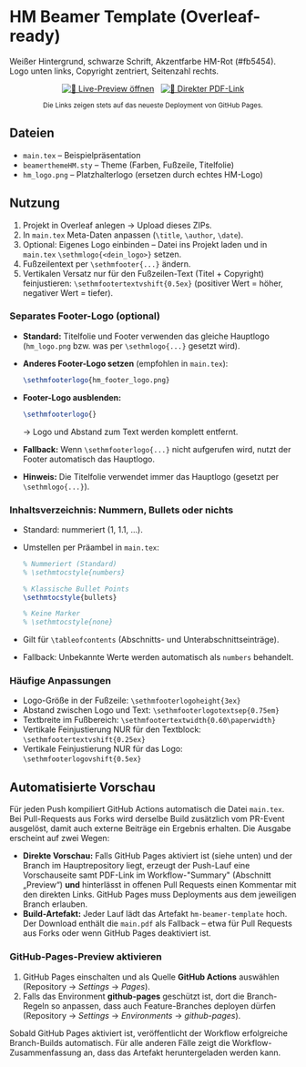 # HM Beamer Template (Overleaf-ready)

Weißer Hintergrund, schwarze Schrift, Akzentfarbe HM-Rot (#fb5454).
Logo unten links, Copyright zentriert, Seitenzahl rechts.

<p align="center">
  <a href="https://sebishepherd.github.io/hm-latex-beamer-template/" target="_blank" rel="noopener noreferrer"><img alt="🚀 Live-Preview öffnen" src="https://img.shields.io/badge/%F0%9F%9A%80%20Live--Preview%20%C3%B6ffnen-fb5454?style=for-the-badge&logo=github&logoColor=white" /></a>
  &#160;
  <a href="https://sebishepherd.github.io/hm-latex-beamer-template/main.pdf" target="_blank" rel="noopener noreferrer"><img alt="📄 Direkter PDF-Link" src="https://img.shields.io/badge/%F0%9F%93%84%20Direkter%20PDF--Link-444444?style=for-the-badge&logo=adobeacrobatreader&logoColor=white" /></a>
</p>
<p align="center"><small>Die Links zeigen stets auf das neueste Deployment von GitHub Pages.</small></p>

## Dateien
- `main.tex` – Beispielpräsentation
- `beamerthemeHM.sty` – Theme (Farben, Fußzeile, Titelfolie)
- `hm_logo.png` – Platzhalterlogo (ersetzen durch echtes HM-Logo)

## Nutzung
1. Projekt in Overleaf anlegen → Upload dieses ZIPs.
2. In `main.tex` Meta-Daten anpassen (`\title`, `\author`, `\date`).
3. Optional: Eigenes Logo einbinden – Datei ins Projekt laden
   und in `main.tex` `\sethmlogo{<dein_logo>}` setzen.
4. Fußzeilentext per `\sethmfooter{...}` ändern.
5. Vertikalen Versatz nur für den Fußzeilen-Text (Titel + Copyright) feinjustieren:
  `\sethmfootertextvshift{0.5ex}` (positiver Wert = höher, negativer Wert = tiefer).

### Separates Footer-Logo (optional)
- **Standard:** Titelfolie und Footer verwenden das gleiche Hauptlogo (`hm_logo.png` bzw. was per `\sethmlogo{...}` gesetzt wird).
- **Anderes Footer-Logo setzen** (empfohlen in `main.tex`):

  ```tex
  \sethmfooterlogo{hm_footer_logo.png}
  ```

- **Footer-Logo ausblenden:**

  ```tex
  \sethmfooterlogo{}
  ```
  
  → Logo und Abstand zum Text werden komplett entfernt.

- **Fallback:** Wenn `\sethmfooterlogo{...}` nicht aufgerufen wird, nutzt der Footer automatisch das Hauptlogo.
- **Hinweis:** Die Titelfolie verwendet immer das Hauptlogo (gesetzt per `\sethmlogo{...}`).

### Inhaltsverzeichnis: Nummern, Bullets oder nichts
- Standard: nummeriert (1, 1.1, ...).
- Umstellen per Präambel in `main.tex`:

  ```tex
  % Nummeriert (Standard)
  % \sethmtocstyle{numbers}

  % Klassische Bullet Points
  \sethmtocstyle{bullets}

  % Keine Marker
  % \sethmtocstyle{none}
  ```

- Gilt für `\tableofcontents` (Abschnitts- und Unterabschnittseinträge).
- Fallback: Unbekannte Werte werden automatisch als `numbers` behandelt.

### Häufige Anpassungen
- Logo-Größe in der Fußzeile: `\sethmfooterlogoheight{3ex}`
- Abstand zwischen Logo und Text: `\sethmfooterlogotextsep{0.75em}`
- Textbreite im Fußbereich: `\sethmfootertextwidth{0.60\paperwidth}`
- Vertikale Feinjustierung NUR für den Textblock: `\sethmfootertextvshift{0.25ex}`
- Vertikale Feinjustierung NUR für das Logo: `\sethmfooterlogovshift{0.5ex}`

## Automatisierte Vorschau
Für jeden Push kompiliert GitHub Actions automatisch die Datei `main.tex`.
Bei Pull-Requests aus Forks wird derselbe Build zusätzlich vom PR-Event ausgelöst, damit auch
externe Beiträge ein Ergebnis erhalten. Die Ausgabe erscheint auf zwei Wegen:

- **Direkte Vorschau:** Falls GitHub Pages aktiviert ist (siehe unten) und der Branch im
  Hauptrepository liegt, erzeugt der Push-Lauf eine Vorschauseite samt PDF-Link im
  Workflow-"Summary" (Abschnitt „Preview“) **und** hinterlässt in offenen Pull Requests einen
  Kommentar mit den direkten Links. GitHub Pages muss Deployments aus dem jeweiligen Branch
  erlauben.
- **Build-Artefakt:** Jeder Lauf lädt das Artefakt `hm-beamer-template` hoch. Der Download
  enthält die `main.pdf` als Fallback – etwa für Pull Requests aus Forks oder wenn GitHub Pages
  deaktiviert ist.

### GitHub-Pages-Preview aktivieren
1. GitHub Pages einschalten und als Quelle **GitHub Actions** auswählen
   (Repository → *Settings* → *Pages*).
2. Falls das Environment **github-pages** geschützt ist, dort die Branch-Regeln so anpassen,
   dass auch Feature-Branches deployen dürfen (Repository → *Settings* → *Environments* →
   *github-pages*).

Sobald GitHub Pages aktiviert ist, veröffentlicht der Workflow erfolgreiche Branch-Builds
automatisch. Für alle anderen Fälle zeigt die Workflow-Zusammenfassung an, dass das Artefakt
heruntergeladen werden kann.

